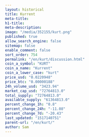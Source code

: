 ```yaml
---
layout: historical
title: Kurrent
meta-title: 
h1-title: 
meta-description: 
image: "/media/352155/kurt.png"
published: true
allow_search_engine: false
sitemap: false
enable_comment: false
sort_order: 754
permalink: "/en/kurt/discussion.html"
coin_a_symbol: "KURT"
coin_a_name: "Kurrent"
coin_a_lower_case: "kurt"
price_usd: "0.0220948"
price_btc: "0.00000188"
24h_volume_usd: "3423.94"
market_cap_usd: "72764813.0"
total_supply: "72764813.0"
available_supply: "61364813.0"
percent_change_1h: "0.8"
percent_change_24h: "-11.08"
percent_change_7d: "-20.43"
last_updated: "1517140751"
parent-url: "/en/kurt/"
author: Sam
---
```


